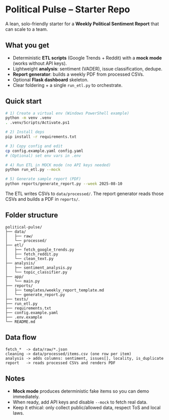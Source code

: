 # Political Pulse – Starter Repo

A lean, solo-friendly starter for a **Weekly Political Sentiment Report** that can scale to a team.

## What you get
- Deterministic **ETL scripts** (Google Trends + Reddit) with a **mock mode** (works without API keys).
- Lightweight **analysis**: sentiment (VADER), issue classification, dedupe.
- **Report generator**: builds a weekly PDF from processed CSVs.
- Optional **Flask dashboard** skeleton.
- Clear foldering + a single `run_etl.py` to orchestrate.

## Quick start
```bash
# 1) Create a virtual env (Windows PowerShell example)
python -m venv .venv
. .venv/Scripts/Activate.ps1

# 2) Install deps
pip install -r requirements.txt

# 3) Copy config and edit
cp config.example.yaml config.yaml
# (Optional) set env vars in .env

# 4) Run ETL in MOCK mode (no API keys needed)
python run_etl.py --mock

# 5) Generate sample report (PDF)
python reports/generate_report.py --week 2025-08-10
```

The ETL writes CSVs to `data/processed/`. The report generator reads those CSVs and builds a PDF in `reports/`.

## Folder structure
```
political-pulse/
├── data/
│   ├── raw/
│   └── processed/
├── etl/
│   ├── fetch_google_trends.py
│   ├── fetch_reddit.py
│   └── clean_text.py
├── analysis/
│   ├── sentiment_analysis.py
│   └── topic_classifier.py
├── app/
│   └── main.py
├── reports/
│   ├── templates/weekly_report_template.md
│   └── generate_report.py
├── tests/
├── run_etl.py
├── requirements.txt
├── config.example.yaml
├── .env.example
└── README.md
```

## Data flow
```
fetch_*  -> data/raw/*.json
cleaning -> data/processed/items.csv (one row per item)
analysis -> adds columns: sentiment, issues[], locality, is_duplicate
report   -> reads processed CSVs and renders PDF
```

## Notes
- **Mock mode** produces deterministic fake items so you can demo immediately.
- When ready, add API keys and disable `--mock` to fetch real data.
- Keep it ethical: only collect public/allowed data, respect ToS and local laws.
